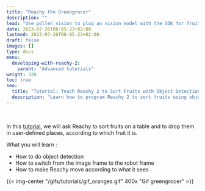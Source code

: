 ```yaml
---
title: "Reachy the Greengrocer"
description: ""
lead: "Use pollen_vision to plug an vision model with the SDK for fruit detection and manipulation"
date: 2023-07-26T08:05:23+02:00
lastmod: 2023-07-26T08:05:23+02:00
draft: false
images: []
type: docs
menu:
  developing-with-reachy-2:
    parent: "Advanced tutorials"
weight: 320
toc: true
seo:
  title: "Tutorial: Teach Reachy 2 to Sort Fruits with Object Detection"
  description: "Learn how to program Reachy 2 to sort fruits using object detection. This tutorial guides you through the process of detecting fruits, switching frames, and making Reachy move based on its visual input."
---
```


<br>


In this [tutorial](https://github.com/pollen-robotics/reachy2-tutorials/blob/main/notebooks/3_Reachy_the_greengrocer.ipynb), we will ask Reachy to sort fruits on a table and to drop them in user-defined places, according to which fruit it is.

What you will learn :

- How to do object detection
- How to switch from the image frame to the robot frame
- How to make Reachy move according to what it sees

{{< img-center "/gifs/tutorials/gif_oranges.gif" 400x "Gif greengrocer" >}}